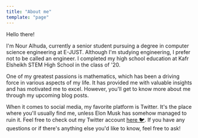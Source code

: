 ```yaml
---
title: "About me"
template: "page"
---
```


Hello there!

I'm Nour Alhuda, currently a senior student pursuing a degree in computer science engineering at E-JUST. Although I'm studying engineering, I prefer not to be called an engineer. I completed my high school education at Kafr Elsheikh STEM High School in the class of '20.

One of my greatest passions is mathematics, which has been a driving force in various aspects of my life. It has provided me with valuable insights and has motivated me to excel. However, you'll get to know more about me through my upcoming blog posts.

When it comes to social media, my favorite platform is Twitter. It's the place where you'll usually find me, unless Elon Musk has somehow managed to ruin it. Feel free to check out my Twitter account [here 🐦](https://twitter.com/NourAbosen).
If you have any questions or if there's anything else you'd like to know, feel free to ask!
